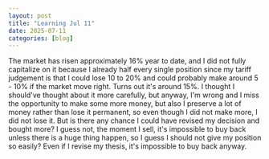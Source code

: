 ```yaml
---
layout: post
title: "Learning Jul 11"
date: 2025-07-11
categories: [blog]
---
```

The market has risen approximately 16% year to date, and I did not fully capitalize on it because I already half every single position since my tariff judgement is that I could lose 10 to 20% and could probably make around 5 - 10% if the market move right. Turns out it's around 15%. I thought I should've thought about it more carefully, but anyway, I'm wrong and I miss the opportunity to make some more money, but also I preserve a lot of money rather than lose it permanent, so even though I did not make more, I did not lose it. But is there any chance I could have revised my decision and bought more? I guess not, the moment I sell, it's impossible to buy back unless there is a huge thing happen, so I guess I should not give my position so easily? Even if I revise my thesis, it's impossible to buy back anyway.


